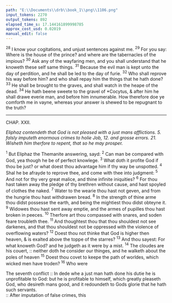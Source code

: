 ```yaml
---
path: "E:\\Documents\\drb\\book_1\\png\\1106.png"
input_tokens: 2270
output_tokens: 892
elapsed_time_s: 17.144161899998785
approx_cost_usd: 0.02019
manual_edit: false
---
```

<sup>28</sup> I know your cogitations, and unjust sentences against me. <sup>29</sup> For you say: Where is the house of the prince? and where are the tabernacles of the impious? <sup>30</sup> Ask any of the wayfaring men, and you shall understand that he knoweth these self same things. <sup>31</sup> Because the evil man is kept unto the day of perdition, and he shall be led to the day of furie. <sup>32</sup> Who shall reprove his way before him? and who shall repay him the things that he hath done? <sup>33</sup> He shall be brought to the graves, and shall watch in the heape of the dead. <sup>34</sup> He hath beene sweete to the gravel of *Cocytus, & after him he shall drawe everie man, and before him innumerable. How therefore doe ye comforth me in vayne, whereas your answer is shewed to be repugnant to the truth?

[^1]: *a river of hel.

<hr>

CHAP. XXII.

*Eliphaz contendeth that God is not pleased with a just mans afflictions. 5. falsly imputeth enormous crimes to holie Job, 12. and grosse errors. 21. Wisheth him therfore to repent, that so he may prosper.*

<sup>1</sup> But Eliphaz the Themanite answering, sayd: <sup>2</sup> Can man be compared with God, yea though he be of perfect knowlege. <sup>3</sup> What doth it profite God if thou be just? or what doest thou advantage him if thy way be unspotted. <sup>4</sup> Shal he be afrayde to reprove thee, and come with thee into judgment: <sup>5</sup> And not for thy very great malice, and thine infinite iniquities? <sup>6</sup> For thou hast taken away the pledge of thy brethren without cause, and hast spoyled of clothes the naked. <sup>7</sup> Water to the wearie thou hast not geven, and from the hungrie thou hast withdrawen bread. <sup>8</sup> In the strength of thine arme thou didst possesse the earth, and being the mightiest thou didst obteyne it. <sup>9</sup> Widowes thou hast sent away emptie, and the armes of pupilles thou hast broken in peeces. <sup>10</sup> Therfore art thou compassed with snares, and soden feare troubleth thee. <sup>11</sup> And thoughtest thou that thou shouldest not see darkenes, and that thou shouldest not be oppressed with the violence of overflowing waters? <sup>12</sup> Doest thou not thinke that God is higher then heaven, & is exalted above the toppe of the starres? <sup>13</sup> And thou sayest: For what knoweth God? and he judgeth as it were by a mist. <sup>14</sup> The cloudes are his couert, :: neither doth he consider our thinges, and he walketh about the poles of heaven <sup>15</sup> Doest thou covet to keepe the path of worldes, which wicked men have troden? <sup>16</sup> Who were

<aside>The seventh conflict :: In dede whe a just man hath done his dutie he is unprofitable to God: but he is profitable to himself, which greatly pleaseth God, who desireth mans good, and it redoundeth to Gods glorie that he hath such servants.</aside>

<aside>:: After imputation of false crimes, this</aside>